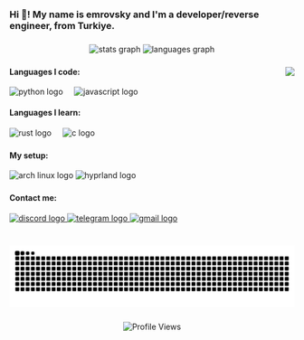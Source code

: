 <h3 align="left">Hi 👋! My name is emrovsky and I'm a developer/reverse engineer, from Turkiye.</h3>

###

<div align="center">
  <img src="https://github-readme-stats.vercel.app/api?username=notemrovsky&hide_title=false&hide_rank=false&show_icons=true&include_all_commits=true&count_private=true&disable_animations=false&theme=dracula&locale=en&hide_border=false" height="150" alt="stats graph"  />
  <img src="https://github-readme-stats.vercel.app/api/top-langs?username=notemrovsky&locale=en&hide_title=false&layout=compact&card_width=320&langs_count=5&theme=dracula&hide_border=false" height="150" alt="languages graph"  />
</div>

###

<img align="right" height="150" src="https://media1.tenor.com/m/qLbtMtPHOXMAAAAd/bocchi-bocchi-the-rock.gif"  />

###

<div align="left">
  <h4>Languages I code:</h4>
  <img src="https://cdn.jsdelivr.net/gh/devicons/devicon/icons/python/python-original.svg" height="30" alt="python logo"  />
  <img width="12" />
  <img src="https://cdn.jsdelivr.net/gh/devicons/devicon/icons/javascript/javascript-original.svg" height="30" alt="javascript logo"  />
</div>

<div align="left">
  <h4>Languages I learn:</h4>
  <img src="https://cdn.jsdelivr.net/gh/devicons/devicon/icons/rust/rust-original.svg" height="30" alt="rust logo"  />
  <img width="12" />
  <img src="https://cdn.jsdelivr.net/gh/devicons/devicon/icons/c/c-original.svg" height="30" alt="c logo"  />
</div>

###

<div align="left">
  <h4>My setup:</h4>
  <img src="https://img.shields.io/static/v1?message=Arch%20Linux&logo=archlinux&label=&color=1793D1&logoColor=white&labelColor=&style=for-the-badge" height="35" alt="arch linux logo"  />
  <img src="https://img.shields.io/static/v1?message=Hyprland&logo=hyprland&label=&color=58E1FF&logoColor=black&labelColor=&style=for-the-badge" height="35" alt="hyprland logo"  />
</div>

###

<div align="left">
  <h4>Contact me:</h4>
  <a href="https://discordapp.com/users/510174958270545920" target="_blank">
    <img src="https://img.shields.io/static/v1?message=Discord&logo=discord&label=&color=7289DA&logoColor=white&labelColor=&style=for-the-badge" height="35" alt="discord logo"  />
  </a>
  <a href="t.me/Emrovsky" target="_blank">
    <img src="https://img.shields.io/static/v1?message=Telegram&logo=telegram&label=&color=2CA5E0&logoColor=white&labelColor=&style=for-the-badge" height="35" alt="telegram logo"  />
  </a>
  <a href="mailto:eemrovsky@proton.me" target="_blank">
    <img src="https://img.shields.io/static/v1?message=proton&logo=gmail&label=&color=764BFF&logoColor=white&labelColor=&style=for-the-badge" height="35" alt="gmail logo"  />
  </a>
</div>

###

<br clear="both">

<img src="https://raw.githubusercontent.com/notemrovsky/notemrovsky/output/snake.svg" alt="Snake animation" />

###

<div align="center">
  <img src="https://komarev.com/ghpvc/?username=notemrovsky&style=for-the-badge&color=brightgreen" alt="Profile Views" />
</div>
